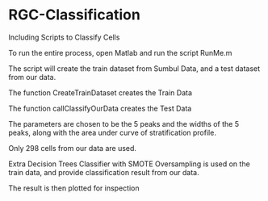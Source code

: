 # RGC-Classification
Including Scripts to Classify Cells

To run the entire process, open Matlab and run the script RunMe.m

The script will create the train dataset from Sumbul Data, and a test dataset from our data.

The function CreateTrainDataset creates the Train Data

The function callClassifyOurData creates the Test Data

The parameters are chosen to be the 5 peaks and the widths of the 5 peaks, along with the area under curve of stratification profile.

Only 298 cells from our data are used. 

Extra Decision Trees Classifier with SMOTE Oversampling is used on the train data, and provide classification result from our data.

The result is then plotted for inspection 
